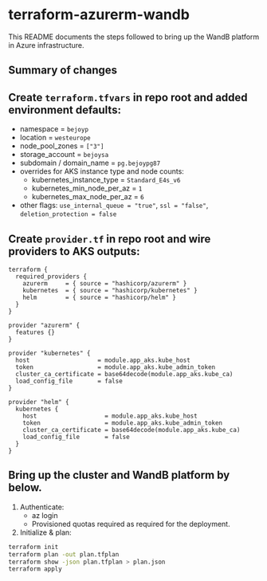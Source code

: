 # terraform-azurerm-wandb

This README documents the steps followed to bring up the WandB platform in Azure infrastructure.

## Summary of changes

## Create `terraform.tfvars` in repo root and added environment defaults:
  - namespace = `bejoyp`
  - location = `westeurope`
  - node_pool_zones = `["3"]`
  - storage_account = `bejoysa`
  - subdomain / domain_name = `pg.bejoypg87`
  - overrides for AKS instance type and node counts:
    - kubernetes_instance_type = `Standard_E4s_v6`
    - kubernetes_min_node_per_az = `1`
    - kubernetes_max_node_per_az = `6`
  - other flags: `use_internal_queue = "true"`, `ssl = "false"`, `deletion_protection = false`

## Create `provider.tf` in repo root and wire providers to AKS outputs:

```hcl
terraform {
  required_providers {
    azurerm     = { source = "hashicorp/azurerm" }
    kubernetes  = { source = "hashicorp/kubernetes" }
    helm        = { source = "hashicorp/helm" }
  }
}

provider "azurerm" {
  features {}
}

provider "kubernetes" {
  host                   = module.app_aks.kube_host
  token                  = module.app_aks.kube_admin_token
  cluster_ca_certificate = base64decode(module.app_aks.kube_ca)
  load_config_file       = false
}

provider "helm" {
  kubernetes {
    host                   = module.app_aks.kube_host
    token                  = module.app_aks.kube_admin_token
    cluster_ca_certificate = base64decode(module.app_aks.kube_ca)
    load_config_file       = false
  }
}
```

## Bring up the cluster and WandB platform by below.
1. Authenticate:
   - az login
   - Provisioned quotas required as required for the deployment.
2. Initialize & plan:

```bash
terraform init
terraform plan -out plan.tfplan
terraform show -json plan.tfplan > plan.json
terraform apply
```